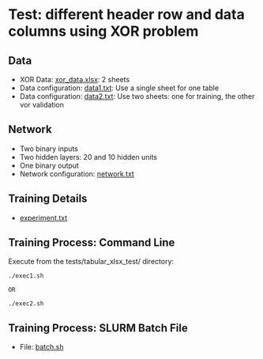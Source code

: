 # Test: different header row and data columns using XOR problem

## Data
- XOR Data: [xor_data.xlsx](xor_data.xlsx): 2 sheets
- Data configuration: [data1.txt](data1.txt): Use a single sheet for one table
- Data configuration: [data2.txt](data2.txt): Use two sheets: one for training, the other vor validation

## Network
- Two binary inputs
- Two hidden layers: 20 and 10 hidden units
- One binary output
- Network configuration: [network.txt](network.txt)

## Training Details
- [experiment.txt](experiment.txt)

## Training Process: Command Line
Execute from the tests/tabular_xlsx_test/ directory:
```
./exec1.sh

OR

./exec2.sh

```

## Training Process: SLURM Batch File
- File: [batch.sh](batch.sh)
